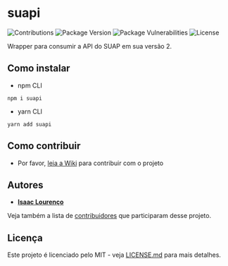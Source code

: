 # suapi

![Contributions](https://img.shields.io/badge/contributions-welcome-brightgreen.svg)
![Package Version](https://img.shields.io/npm/v/suapi)
![Package Vulnerabilities](https://img.shields.io/snyk/vulnerabilities/npm/suapi)
![License](https://img.shields.io/github/license/isaacmsl/suapi)

Wrapper para consumir a API do SUAP em sua versão 2.

## Como instalar

- npm CLI
 
`npm i suapi`

- yarn CLI

`yarn add suapi`

## Como contribuir

- Por favor, [ leia a Wiki](https://github.com/isaacmsl/suapi/wiki/Como-contribuir) para contribuir com o projeto

## Autores

- **[Isaac Lourenço](https://github.com/isaacmsl)**

Veja também a lista de [contribuidores](https://github.com/isaacmsl/suapi/contributors) que participaram desse projeto.

## Licença

Este projeto é licenciado pelo MIT - veja [LICENSE.md](LICENSE.md) para mais detalhes.

